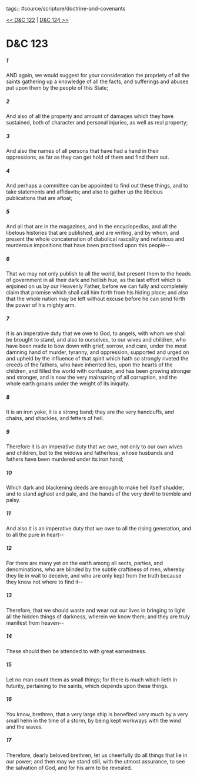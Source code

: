 tags:: #source/scripture/doctrine-and-covenants

[<< D&C 122](doctrine-and-covenants/D&C_122.md) | [D&C 124 >>](doctrine-and-covenants/D&C_124.md)

# D&C 123

##### 1

AND again, we would suggest for your consideration the propriety of all the saints gathering up a knowledge of all the facts, and sufferings and abuses put upon them by the people of this State;

##### 2

And also of all the property and amount of damages which they have sustained, both of character and personal injuries, as well as real property;

##### 3

And also the names of all persons that have had a hand in their oppressions, as far as they can get hold of them and find them out.

##### 4

And perhaps a committee can be appointed to find out these things, and to take statements and affidavits; and also to gather up the libelous publications that are afloat;

##### 5

And all that are in the magazines, and in the encyclopedias, and all the libelous histories that are published, and are writing, and by whom, and present the whole concatenation of diabolical rascality and nefarious and murderous impositions that have been practised upon this people--

##### 6

That we may not only publish to all the world, but present them to the heads of government in all their dark and hellish hue, as the last effort which is enjoined on us by our Heavenly Father, before we can fully and completely claim that promise which shall call him forth from his hiding place; and also that the whole nation may be left without excuse before he can send forth the power of his mighty arm.

##### 7

It is an imperative duty that we owe to God, to angels, with whom we shall be brought to stand, and also to ourselves, to our wives and children, who have been made to bow down with grief, sorrow, and care, under the most damning hand of murder, tyranny, and oppression, supported and urged on and upheld by the influence of that spirit which hath so strongly riveted the creeds of the fathers, who have inherited lies, upon the hearts of the children, and filled the world with confusion, and has been growing stronger and stronger, and is now the very mainspring of all corruption, and the whole earth groans under the weight of its iniquity.

##### 8

It is an iron yoke, it is a strong band; they are the very handcuffs, and chains, and shackles, and fetters of hell.

##### 9

Therefore it is an imperative duty that we owe, not only to our own wives and children, but to the widows and fatherless, whose husbands and fathers have been murdered under its iron hand;

##### 10

Which dark and blackening deeds are enough to make hell itself shudder, and to stand aghast and pale, and the hands of the very devil to tremble and palsy.

##### 11

And also it is an imperative duty that we owe to all the rising generation, and to all the pure in heart--

##### 12

For there are many yet on the earth among all sects, parties, and denominations, who are blinded by the subtle craftiness of men, whereby they lie in wait to deceive, and who are only kept from the truth because they know not where to find it--

##### 13

Therefore, that we should waste and wear out our lives in bringing to light all the hidden things of darkness, wherein we know them; and they are truly manifest from heaven--

##### 14

These should then be attended to with great earnestness.

##### 15

Let no man count them as small things; for there is much which lieth in futurity, pertaining to the saints, which depends upon these things.

##### 16

You know, brethren, that a very large ship is benefited very much by a very small helm in the time of a storm, by being kept workways with the wind and the waves.

##### 17

Therefore, dearly beloved brethren, let us cheerfully do all things that lie in our power; and then may we stand still, with the utmost assurance, to see the salvation of God, and for his arm to be revealed.
